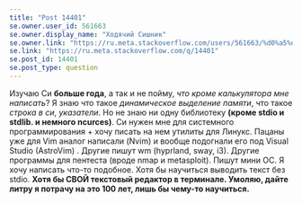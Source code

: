 ```yaml
---
title: "Post 14401"
se.owner.user_id: 561663
se.owner.display_name: "Ходячий Сишник"
se.owner.link: "https://ru.meta.stackoverflow.com/users/561663/%d0%a5%d0%be%d0%b4%d1%8f%d1%87%d0%b8%d0%b9-%d0%a1%d0%b8%d1%88%d0%bd%d0%b8%d0%ba"
se.link: "https://ru.meta.stackoverflow.com/q/14401"
se.post_id: 14401
se.post_type: question
---
```

<p>Изучаю Си <strong>больше года</strong>, а так и не пойму, <em>что кроме калькулятора мне написать</em>? Я знаю что такое <em>динамическое выделение памяти</em>, что такое <em>строка в си</em>, <em>указатели</em>. Но не знаю ни одну библиотеку <strong>(кроме stdio и stdlib. и немного ncurces)</strong>. Си нужен мне для системного программирования + хочу писать на нем утилиты для Линукс. Пацаны уже для Vim аналог написали (Nvim) и вообще подогнали его под Visual Studio (AstroVim) . Другие пишут wm (hyprland, sway, i3). Другие программы для пентеста (вроде nmap и metasploit). Пишут мини ОС. Я хочу написать что-то подобное. Хотя бы научиться выводить текст без stdio. <strong>Хотя бы СВОЙ текстовый редактор в терминале. Умоляю, дайте литру я потрачу на это 100 лет, лишь бы чему-то научиться.</strong></p>
